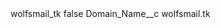 <?xml version="1.0" encoding="UTF-8"?>
<CustomMetadata xmlns="http://soap.sforce.com/2006/04/metadata" xmlns:xsi="http://www.w3.org/2001/XMLSchema-instance" xmlns:xsd="http://www.w3.org/2001/XMLSchema">
    <label>wolfsmail_tk</label>
    <protected>false</protected>
    <values>
        <field>Domain_Name__c</field>
        <value xsi:type="xsd:string">wolfsmail.tk</value>
    </values>
</CustomMetadata>
